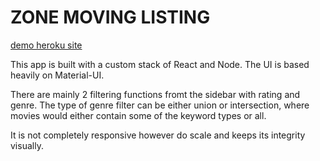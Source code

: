 # ZONE MOVING LISTING

[demo heroku site](https://zone-movie-listing.herokuapp.com)

This app is built with a custom stack of React and Node.  The UI is based heavily on Material-UI.

There are mainly 2 filtering functions fromt the sidebar with rating and genre.  The type of genre filter can be either union or intersection, where movies would either contain some of the keyword types or all.

It is not completely responsive however do scale and keeps its integrity visually.

